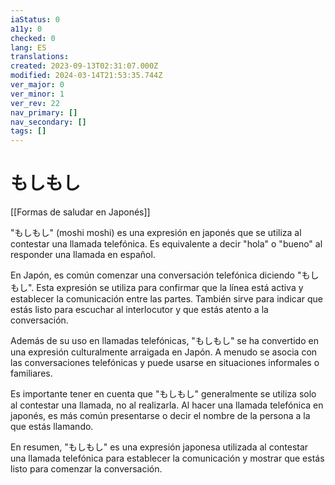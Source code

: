 ```yaml
---
iaStatus: 0
a11y: 0
checked: 0
lang: ES
translations: 
created: 2023-09-13T02:31:07.000Z
modified: 2024-03-14T21:53:35.744Z
ver_major: 0
ver_minor: 1
ver_rev: 22
nav_primary: []
nav_secondary: []
tags: []
---
```

# もしもし

[[Formas de saludar en Japonés]]

"もしもし" (moshi moshi) es una expresión en japonés que se utiliza al contestar una llamada telefónica. Es equivalente a decir "hola" o "bueno" al responder una llamada en español.

En Japón, es común comenzar una conversación telefónica diciendo "もしもし". Esta expresión se utiliza para confirmar que la línea está activa y establecer la comunicación entre las partes. También sirve para indicar que estás listo para escuchar al interlocutor y que estás atento a la conversación.

Además de su uso en llamadas telefónicas, "もしもし" se ha convertido en una expresión culturalmente arraigada en Japón. A menudo se asocia con las conversaciones telefónicas y puede usarse en situaciones informales o familiares.

Es importante tener en cuenta que "もしもし" generalmente se utiliza solo al contestar una llamada, no al realizarla. Al hacer una llamada telefónica en japonés, es más común presentarse o decir el nombre de la persona a la que estás llamando.

En resumen, "もしもし" es una expresión japonesa utilizada al contestar una llamada telefónica para establecer la comunicación y mostrar que estás listo para comenzar la conversación.